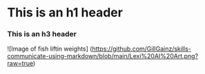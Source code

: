 # This is an h1 header 
### This is an h3 header

![Image of fish liftin weights] (https://github.com/GillGainz/skills-communicate-using-markdown/blob/main/Lexi%20AI%20Art.png?raw=true)
